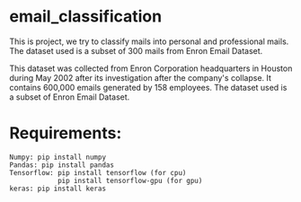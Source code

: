 # email_classification
This is project, we try to classify mails into personal and professional mails. The dataset used is a subset of 300 mails from Enron Email Dataset. 

This dataset was collected from Enron Corporation headquarters in Houston during May 2002 after its investigation after the company's collapse. It contains 600,000 emails generated by 158 employees. The dataset used is a subset of Enron Email Dataset. 

# Requirements:
```
Numpy: pip install numpy
Pandas: pip install pandas
Tensorflow: pip install tensorflow (for cpu)
            pip install tensorflow-gpu (for gpu)
keras: pip install keras
```
